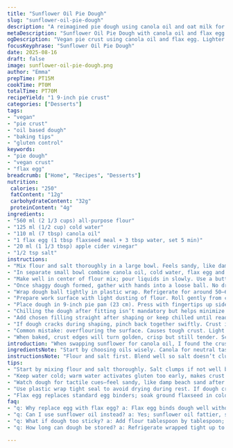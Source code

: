 ```yaml
---
title: "Sunflower Oil Pie Dough"
slug: "sunflower-oil-pie-dough"
description: "A reimagined pie dough using canola oil and oat milk for a tender crumb. Flour reduced by 25% for lighter texture. Lemon juice swapped with apple cider vinegar to brighten flavor subtly. Egg replaced with flax egg for vegan twist. Dough rests slightly less to keep pliable. Expect a rustic crust, flexible but sturdy enough for wet fillings. Tips on troubleshooting sticky dough or dry texture included. Preparation focuses on feel and look over strict timing."
metaDescription: "Sunflower Oil Pie Dough with canola oil and flax egg. Tender crumb, rustic crust, no eggs, subtle tang from apple cider vinegar, flour reduced for lighter texture."
ogDescription: "Vegan pie crust using canola oil and flax egg. Lighter flour, apple cider vinegar tweaks gluten, tactile dough cues guide you. Rustic, sturdy, and flexible."
focusKeyphrase: "Sunflower Oil Pie Dough"
date: 2025-08-16
draft: false
image: sunflower-oil-pie-dough.png
author: "Emma"
prepTime: PT15M
cookTime: PT0M
totalTime: PT70M
recipeYield: "1 9-inch pie crust"
categories: ["Desserts"]
tags:
- "vegan"
- "pie crust"
- "oil based dough"
- "baking tips"
- "gluten control"
keywords:
- "pie dough"
- "vegan crust"
- "flax egg"
breadcrumb: ["Home", "Recipes", "Desserts"]
nutrition: 
 calories: "250"
 fatContent: "12g"
 carbohydrateContent: "32g"
 proteinContent: "4g"
ingredients:
- "560 ml (2 1/3 cups) all-purpose flour"
- "125 ml (1/2 cup) cold water"
- "110 ml (7 tbsp) canola oil"
- "1 flax egg (1 tbsp flaxseed meal + 3 tbsp water, set 5 min)"
- "20 ml (1 1/3 tbsp) apple cider vinegar"
- "1/2 tsp salt"
instructions:
- "Mix flour and salt thoroughly in a large bowl. Feels sandy, like damp beach sand when ready."
- "In separate small bowl combine canola oil, cold water, flax egg and vinegar. Don't rush mixing; liquids should emulsify, slight froth helps cohesion."
- "Make well in center of flour mix; pour liquids in slowly. Use a butter knife or dough scraper to fold inward. Avoid overmixing; gluey lumps will toughen crust."
- "Once shaggy dough formed, gather with hands into a loose ball. No dry cracks but no stickiness that clings to fingers. If too sticky, sprinkle tablespoon flour, not more."
- "Wrap dough ball tightly in plastic wrap. Refrigerate for around 50–60 minutes. Less than an hour keeps it tender and workable."
- "Prepare work surface with light dusting of flour. Roll gently from center outward; dough should spread easily but resist tearing."
- "Place dough in 9-inch pie pan (23 cm). Press with fingertips up sides, patch small holes from rolling with scraps or wet fingers."
- "Chilling the dough after fitting isn’t mandatory but helps minimize shrinkage during baking."
- "Add chosen filling straight after shaping or keep chilled until ready. No par-baking needed unless filling watery."
- "If dough cracks during shaping, pinch back together swiftly. Crust imperfections add character."
- "Common mistake: overflouring the surface. Causes tough crust. Light dust, flip dough frequently instead."
- "When baked, crust edges will turn golden, crisp but still tender. Scent of warmed oil and lightly toasted flour announce readiness."
introduction: "When swapping sunflower for canola oil, I found the crust less greasy, better snap after bake. Flax egg adds subtle nutty depth without overpowering. Tried oat milk instead of water but kept water here for lighter body. Apple cider vinegar finesses gluten formation, stops toughness without tasting vinegary. Flour reduction lightened crumb, feels more delicate but still holds weight. The key: watch the dough’s texture, not clock. Overrest makes it stiff, underrest means tearing. Rolling? Go slow. Use just enough flour on board, no more. Tactile cues guide you—sticky, dry, pliable, elastic—no timer can replace that. Sounds of dough stretching, faint cracking mean you’re close. The smell when baking tells volumes too."
ingredientsNote: "Start by choosing oils wisely. Canola for neutral taste and good mouthfeel; sunflower works too but fattier, sometimes oily. Flax egg—a simple plant binder that’s stronger than any egg without flavor impact—made by soaking ground flaxseed in cold water until gelatinous. Apple cider vinegar substitutes lemon juice, both acidulate and tenderize dough. Flour amount isn't fixed; more breaks tenderness, less makes dough fragile. Water temperature critical: too warm activates gluten prematurely, too cold slows binding. Salt essential, but can adjust amount to taste or dietary needs. Plastic wrap tight seal avoids drying during rest. Preparing the work surface with minimal flour prevents dehydrating the dough while rolling. Small tweaks matter here."
instructionsNote: "Flour and salt first. Blend well so salt doesn’t cluster. Liquids in one bowl avoids uneven pile of ingredients; makes folding smoother. The mixing strategy: fold in steps, avoid overworking or gluten toughens. Form shapeless ball at first, then smooth with hand pressure. Dough shouldn’t stick to fingers—add tiny flour if needed. Rest is crucial but can reduce to 50 minutes to keep pliable. Rolling uses gentle outward pressure; too much force breaks crumb network. Patch holes with dough scraps or damp fingers, no panicking over small holes. Keep dough cold but not stone-hard going into oven. If it cracks, seal quickly. Rolling on nonstick silicone mat works. Baking time depends on filling; dough alone bakes until edges golden. Look for visual cues: dry surface with matte finish means ready for filling or pre-bake. Best results come from feeling and sight over strict timing."
tips:
- "Start by mixing flour and salt thoroughly. Salt clumps if not well blended, ruins texture. Liquids in separate bowl helps emulsify canola oil and flax egg better. Use slow folding motion; too much handling triggers gluten toughening. Watch dough texture not clock. Sticky means add tiny flour, dry means add splash water. Dough looks shaggy but holds shape when gathered. Let rest wrapped tight. Cold but not stone-hard resist rolling pressure; dough must stretch, not crack."
- "Keep water cold; warm water activates gluten too early, makes crust tough. Flax egg must gel well—unmixed flaxseed gummy or weak binding breaks dough cohesion. Apple cider vinegar tweaks gluten formation subtly. Less flour gives tenderness, more risks fragility, test by gentle pinch. Pressure when rolling outward not inward; heavy force tears crumb structure. Dust board lightly to avoid drying dough; excess flour toughens edges. Patch holes with scraps or wet finger; no gaps but no overwork either."
- "Watch dough for tactile cues—feel sandy, like damp beach sand after flour mixed. Dough should not stick to fingers, no dry cracks allowed. Refrigerate wrapped tight 50 to 60 minutes; shorter rest keeps pliable, longer stiffens. When pressing dough sides in pan, patch small tears immediately. No strict timing here; dough won’t tell clocks but texture and smell. Baking smell: toasted flour and warmed neutral oil signals done. Crisp edges but crumb stays tender. Can bake with or without filling. Too sticky? Add scant flour, don’t overdo."
- "Use plastic wrap tight seal to avoid drying during rest. If dough cracks during shaping, pinch back quickly. Cracks lend rustic character anyway. Rolling on silicone mat best; prevents dough sticking and tearing. Don’t skip flipping dough often while rolling to distribute flour evenly. Cracked surface dry matte means ready for filling or bake. Dough cold going into oven but flexible makes better bake, stone-hard dough shrinks more. Don’t overflour surface or dough; tough crust originates from excess flour or over mixing."
- "Flax egg replaces standard egg binders; soak ground flaxseed in cold water until gelatinous; stronger than egg in binding but no flavor impact. Try oat milk but water lighter. Apple cider vinegar replaces lemon juice to tenderize without sharp vinegary aftertaste. Flour reduction explains crumb softness but observe dough feel, not timer. Roll gently with calm patience; sounds of dough stretching and faint cracking signals close to right. Flour amount not fixed; tweak while mixing for balance between fragile and tough dough."
faq:
- "q: Why replace egg with flax egg? a: Flax egg binds dough well without adding flavor or heaviness. Flaxseed gel sets structure, keeps crumbs tender. Soak properly 5 min minimum. Different from water or milk alone. Flax stronger than egg in this context; vegan friendly. No funky taste, just subtle nutty. Works well with oil to keep dough flexible."
- "q: Can I use sunflower oil instead? a: Yes; sunflower oil fattier, sometimes greasy. Canola oil neutral, less oily mouthfeel for crisp crust. Use sunflower if preferred but expect slight difference in texture. Might require minor water adjustment. Oil matters for crumb softness and baking aroma. Different oils affect pliability too."
- "q: What if dough too sticky? a: Add flour tablespoon by tablespoon; no dumping flour. Sticky dough risks tough crust if overfloured. Sticky indicates hydration too high or insufficient mixing. Cool dough also less sticky. Don’t rush folding or mixing; slow steps help. Sticky dough cleans fingers but no clinging. Balance moisture carefully."
- "q: How long can dough be stored? a: Refrigerate wrapped tight up to 24 hours before rolling. Longer storage risks drying or crumb toughening. Freeze option possible but thaw slowly, keep covered. Dough gets less pliable if overrested. Shorten chill time to 50 minutes if pliability desired. Real talk: prepping in advance works but expect texture changes, always check before shaping."

---
```

